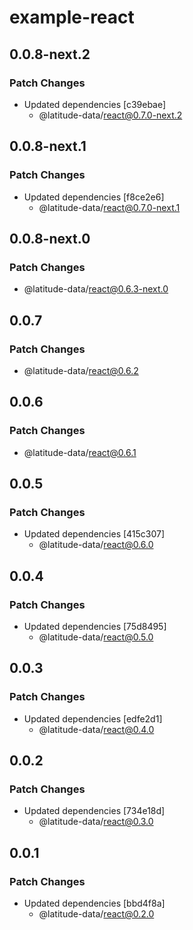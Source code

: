 # example-react

## 0.0.8-next.2

### Patch Changes

- Updated dependencies [c39ebae]
  - @latitude-data/react@0.7.0-next.2

## 0.0.8-next.1

### Patch Changes

- Updated dependencies [f8ce2e6]
  - @latitude-data/react@0.7.0-next.1

## 0.0.8-next.0

### Patch Changes

- @latitude-data/react@0.6.3-next.0

## 0.0.7

### Patch Changes

- @latitude-data/react@0.6.2

## 0.0.6

### Patch Changes

- @latitude-data/react@0.6.1

## 0.0.5

### Patch Changes

- Updated dependencies [415c307]
  - @latitude-data/react@0.6.0

## 0.0.4

### Patch Changes

- Updated dependencies [75d8495]
  - @latitude-data/react@0.5.0

## 0.0.3

### Patch Changes

- Updated dependencies [edfe2d1]
  - @latitude-data/react@0.4.0

## 0.0.2

### Patch Changes

- Updated dependencies [734e18d]
  - @latitude-data/react@0.3.0

## 0.0.1

### Patch Changes

- Updated dependencies [bbd4f8a]
  - @latitude-data/react@0.2.0
